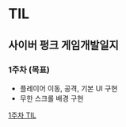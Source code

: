 # TIL

## 사이버 펑크 게임개발일지


### 1주차 (목표)
* 플레이어 이동, 공격, 기본 UI 구현
* 무한 스크롤 배경 구현

[1주차 TIL](https://github.com/seungdo1234/TIL/tree/main/23.03.14%20~%2023.03.20%20(1%EC%A3%BC%EC%B0%A8))
